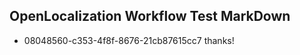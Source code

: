 ## OpenLocalization Workflow Test MarkDown
* 08048560-c353-4f8f-8676-21cb87615cc7 thanks!

<!--HONumber=Aug16_HO3-->


